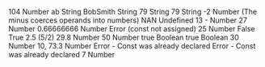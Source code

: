 104 Number
ab String
BobSmith String
79 String
79 String
-2 Number (The minus coerces operands into numbers)
NAN Undefined
13 - Number
27 Number
0.66666666 Number
Error (const not assigned)
25 Number
False
True
2.5 (5/2)
29.8 Number
50 Number
true Boolean
true Boolean
30 Number
10, 73.3 Number
Error  - Const was already declared
Error  - Const was already declared
7 Number